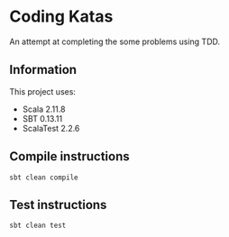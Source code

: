 # Coding Katas

An attempt at completing the some problems using TDD.

## Information
This project uses:
- Scala 2.11.8
- SBT 0.13.11
- ScalaTest 2.2.6

## Compile instructions
```
sbt clean compile
```

## Test instructions
```
sbt clean test
```
